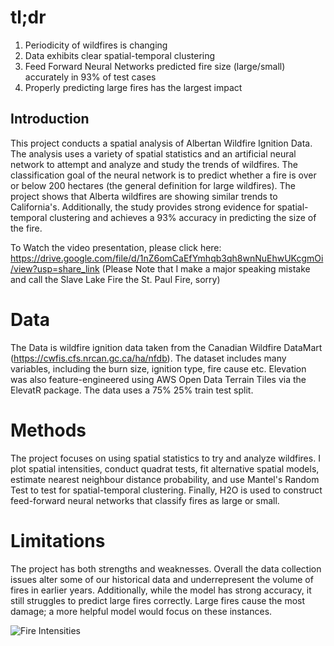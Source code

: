 # tl;dr
1. Periodicity of wildfires is changing
2. Data exhibits clear spatial-temporal clustering
3. Feed Forward Neural Networks predicted fire size (large/small) accurately in 93% of test cases
4. Properly predicting large fires has the largest impact

## Introduction
This project conducts a spatial analysis of Albertan Wildfire Ignition Data. The analysis uses a variety of spatial statistics and an artificial neural network to attempt and analyze and study the trends of wildfires. The classification goal of the neural network is to predict whether a fire is over or below 200 hectares (the general definition for large wildfires). The project shows that Alberta wildfires are showing similar trends to California's. Additionally, the study provides strong evidence for spatial-temporal clustering and achieves a 93% accuracy in predicting the size of the fire. 

To Watch the video presentation, please click here: https://drive.google.com/file/d/1nZ6omCaEfYmhqb3qh8wnNuEhwUKcgmOi/view?usp=share_link (Please Note that I make a major speaking mistake and call the Slave Lake Fire the St. Paul Fire, sorry)

# Data
The Data is wildfire ignition data taken from the Canadian Wildfire DataMart (https://cwfis.cfs.nrcan.gc.ca/ha/nfdb). The dataset includes many variables, including the burn size, ignition type, fire cause etc. Elevation was also feature-engineered using AWS Open Data Terrain Tiles via the ElevatR package. The data uses a 75% 25% train test split. 

# Methods
The project focuses on using spatial statistics to try and analyze wildfires. I plot spatial intensities, conduct quadrat tests, fit alternative spatial models, estimate nearest neighbour distance probability,  and use Mantel's Random Test to test for spatial-temporal clustering. Finally, H2O is used to construct feed-forward neural networks that classify fires as large or small.

# Limitations
The project has both strengths and weaknesses. Overall the data collection issues alter some of our historical data and underrepresent the volume of fires in earlier years. Additionally, while the model has strong accuracy, it still struggles to predict large fires correctly. Large fires cause the most damage; a more helpful model would focus on these instances.

![Fire Intensities](https://github.com/chrisewanik/wildfire_projects/assets/113730877/6e15d08a-cd24-4e56-9db1-b4e95ab0abfc)
